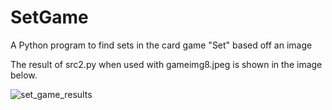# SetGame
A Python program to find sets in the card game "Set" based off an image

The result of src2.py when used with gameimg8.jpeg is shown in the image below. 

![set_game_results](https://user-images.githubusercontent.com/12382926/30002606-180c4afe-9073-11e7-9dda-0b60acbc6c08.jpg)
